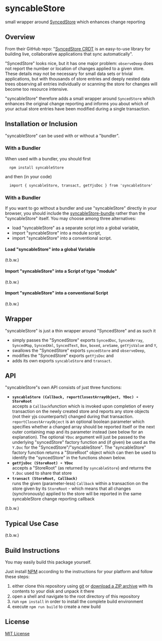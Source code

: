 # syncableStore #

small wrapper around [SyncedStore](https://github.com/YousefED/SyncedStore) which enhances change reporting


## Overview ##

From their GitHub repo: "[SyncedStore CRDT](https://github.com/YousefED/SyncedStore) is an easy-to-use library for building live, collaborative applications that sync automatically".

"SyncedStore" looks nice, but it has one major problem: `observeDeep` does not report the number or location of changes applied to a given store. These details may not be necessary for small data sets or trivial applications, but with thousands of store entries and deeply nested data trees observing all entries individually or scanning the store for changes will become too resource intensive.

"syncableStore" therefore adds a small wrapper around `SyncedStore` which enhances the original change reporting and informs you about which of your actual store entries have been modified during a single transaction.

## Installation or Inclusion ##

"syncableStore" can be used with or without a "bundler".

### With a Bundler ###

When used with a bundler, you should first

```
  npm install syncableStore
```

and then (in your code)

```
  import { syncableStore, transact, getYjsDoc } from 'syncableStore'
```

### With a Bundler ###

If you want to go without a bundler and use "syncableStore" directly in your browser, you should include the [syncableStore-bundle](https://github.com/rozek/syncableStore-bundle) rather than the "syncableStore" itself.
You may choose among three alternatives:

* load "syncableStore" as a separate script into a global variable,
* import "syncableStore" into a module script,
* import "syncableStore" into a conventional script.

#### Load "syncableStore" into a global Variable ####

(t.b.w.)

#### Import "syncableStore" into a Script of type "module" ####

(t.b.w.)

#### Import "syncableStore" into a conventional Script ####

(t.b.w.)

## Wrapper ##

"syncableStore" is just a thin wrapper around "SyncedStore" and as such it

* simply passes the "SyncedStore" exports `SyncedDoc`, `SyncedArray`, `SyncedMap`, `SyncedXml`, `SyncedText`, `Box`, `boxed`, `areSame`, `getYjsValue` and `Y`,
* swallows the "SyncedStore" exports `syncedStore` and `observeDeep`,
* modifies the "SyncedStore" exports `getYjsDoc` and
* adds its own exports `syncableStore` and `transact`.

## API ##

"syncableStore"s own API consists of just three functions:

* **`syncableStore (Callback, reportClosestArrayObject, YDoc) ➜ StoreRoot`**<br>accepts a `Callback`function which is invoked upon completion of every transaction on the newly created store and reports any store objects (not their yjs counterparts!) changed during that transaction. `reportClosestArrayObject` is an optional boolean parameter which specifies whether a changed array should be reported itself or the next outer containing map and its parameter instead (see below for an explanation). The optional `YDoc` argument will just be passed to the underlying "syncedStore" factory function and (if given) be used as the `Y.Doc` for the "SyncedStore"/"syncableStore". The "syncableStore" factory function returns a "StoreRoot" object which can then be used to identify the "syncedStore" in the functions shown below. 
* **`getYjsDoc (StoreRoot) ➜ YDoc`**<br>accepts a "StoreRoot" (as returned by `syncableStore`) and returns the `Y.Doc` used to share that store
* **`transact (StoreRoot, Callback)`**<br>runs the given (parameter-less) `Callback` within a transaction on the store given by its `StoreRoot` - which means that all changes (synchronously) applied to the store will be reported in the same syncableStore change reporting callback

(t.b.w.)

## Typical Use Case ##

(t.b.w.)

## Build Instructions ##

You may easily build this package yourself.

Just install [NPM](https://docs.npmjs.com/) according to the instructions for your platform and follow these steps:

1. either clone this repository using [git](https://git-scm.com/) or [download a ZIP archive](https://github.com/rozek/syncableStore/archive/refs/heads/main.zip) with its contents to your disk and unpack it there 
2. open a shell and navigate to the root directory of this repository
3. run `npm install` in order to install the complete build environment
4. execute `npm run build` to create a new build

## License ##

[MIT License](LICENSE.md)
